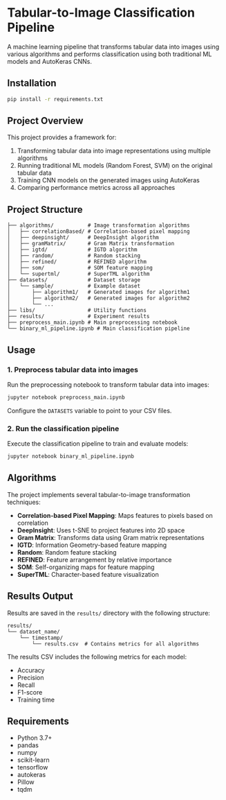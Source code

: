 # Tabular-to-Image Classification Pipeline

A machine learning pipeline that transforms tabular data into images using various algorithms and performs classification using both traditional ML models and AutoKeras CNNs.

## Installation

```bash
pip install -r requirements.txt
```

## Project Overview

This project provides a framework for:

1. Transforming tabular data into image representations using multiple algorithms
2. Running traditional ML models (Random Forest, SVM) on the original tabular data
3. Training CNN models on the generated images using AutoKeras
4. Comparing performance metrics across all approaches

## Project Structure

```
├── algorithms/           # Image transformation algorithms
│   ├── correlationBased/ # Correlation-based pixel mapping
│   ├── deepinsight/      # DeepInsight algorithm
│   ├── gramMatrix/       # Gram Matrix transformation
│   ├── igtd/             # IGTD algorithm
│   ├── random/           # Random stacking
│   ├── refined/          # REFINED algorithm
│   ├── som/              # SOM feature mapping
│   └── supertml/         # SuperTML algorithm
├── datasets/             # Dataset storage
│   └── sample/           # Example dataset
│       ├── algorithm1/   # Generated images for algorithm1
│       ├── algorithm2/   # Generated images for algorithm2
│       └── ...
├── libs/                 # Utility functions
├── results/              # Experiment results
├── preprocess_main.ipynb # Main preprocessing notebook
└── binary_ml_pipeline.ipynb # Main classification pipeline
```

## Usage

### 1. Preprocess tabular data into images

Run the preprocessing notebook to transform tabular data into images:

```bash
jupyter notebook preprocess_main.ipynb
```

Configure the `DATASETS` variable to point to your CSV files.

### 2. Run the classification pipeline

Execute the classification pipeline to train and evaluate models:

```bash
jupyter notebook binary_ml_pipeline.ipynb
```

## Algorithms

The project implements several tabular-to-image transformation techniques:

- **Correlation-based Pixel Mapping**: Maps features to pixels based on correlation
- **DeepInsight**: Uses t-SNE to project features into 2D space
- **Gram Matrix**: Transforms data using Gram matrix representations
- **IGTD**: Information Geometry-based feature mapping
- **Random**: Random feature stacking
- **REFINED**: Feature arrangement by relative importance
- **SOM**: Self-organizing maps for feature mapping
- **SuperTML**: Character-based feature visualization

## Results Output

Results are saved in the `results/` directory with the following structure:

```
results/
└── dataset_name/
    └── timestamp/
        └── results.csv  # Contains metrics for all algorithms
```

The results CSV includes the following metrics for each model:
- Accuracy
- Precision
- Recall
- F1-score
- Training time

## Requirements

- Python 3.7+
- pandas
- numpy
- scikit-learn
- tensorflow
- autokeras
- Pillow
- tqdm